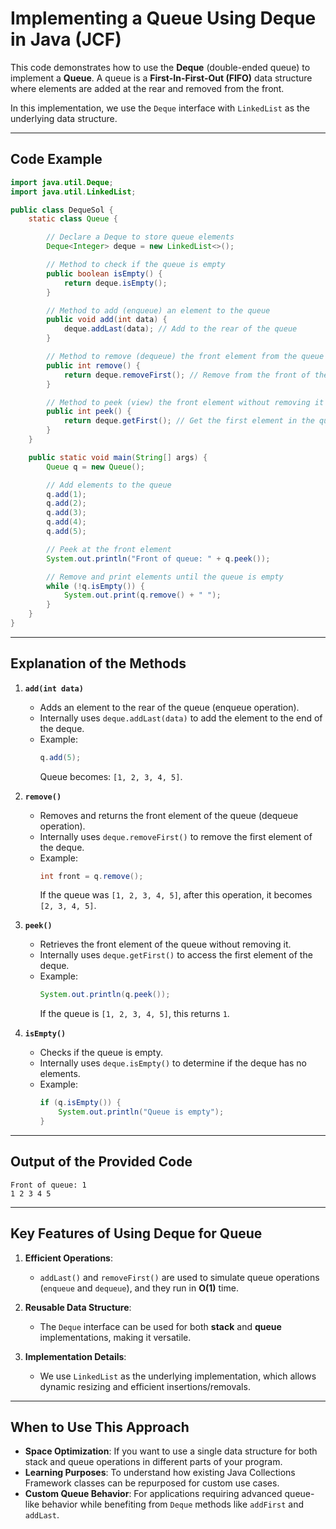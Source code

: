 

# Implementing a Queue Using Deque in Java (JCF)

This code demonstrates how to use the **Deque** (double-ended queue) to implement a **Queue**. A queue is a **First-In-First-Out (FIFO)** data structure where elements are added at the rear and removed from the front.

In this implementation, we use the `Deque` interface with `LinkedList` as the underlying data structure.

---

## Code Example

```java
import java.util.Deque;
import java.util.LinkedList;

public class DequeSol {
    static class Queue {

        // Declare a Deque to store queue elements
        Deque<Integer> deque = new LinkedList<>();

        // Method to check if the queue is empty
        public boolean isEmpty() {
            return deque.isEmpty();
        }

        // Method to add (enqueue) an element to the queue
        public void add(int data) {
            deque.addLast(data); // Add to the rear of the queue
        }

        // Method to remove (dequeue) the front element from the queue
        public int remove() {
            return deque.removeFirst(); // Remove from the front of the queue
        }

        // Method to peek (view) the front element without removing it
        public int peek() {
            return deque.getFirst(); // Get the first element in the queue
        }
    }

    public static void main(String[] args) {
        Queue q = new Queue();

        // Add elements to the queue
        q.add(1);
        q.add(2);
        q.add(3);
        q.add(4);
        q.add(5);

        // Peek at the front element
        System.out.println("Front of queue: " + q.peek());

        // Remove and print elements until the queue is empty
        while (!q.isEmpty()) {
            System.out.print(q.remove() + " ");
        }
    }
}
```

---

## Explanation of the Methods

1. **`add(int data)`**  
   - Adds an element to the rear of the queue (enqueue operation).  
   - Internally uses `deque.addLast(data)` to add the element to the end of the deque.  
   - Example:  
     ```java
     q.add(5);
     ```
     Queue becomes: `[1, 2, 3, 4, 5]`.

2. **`remove()`**  
   - Removes and returns the front element of the queue (dequeue operation).  
   - Internally uses `deque.removeFirst()` to remove the first element of the deque.  
   - Example:  
     ```java
     int front = q.remove();
     ```
     If the queue was `[1, 2, 3, 4, 5]`, after this operation, it becomes `[2, 3, 4, 5]`.

3. **`peek()`**  
   - Retrieves the front element of the queue without removing it.  
   - Internally uses `deque.getFirst()` to access the first element of the deque.  
   - Example:  
     ```java
     System.out.println(q.peek());
     ```
     If the queue is `[1, 2, 3, 4, 5]`, this returns `1`.

4. **`isEmpty()`**  
   - Checks if the queue is empty.  
   - Internally uses `deque.isEmpty()` to determine if the deque has no elements.  
   - Example:  
     ```java
     if (q.isEmpty()) {
         System.out.println("Queue is empty");
     }
     ```

---

## Output of the Provided Code

```plaintext
Front of queue: 1
1 2 3 4 5 
```

---

## Key Features of Using Deque for Queue

1. **Efficient Operations**:  
   - `addLast()` and `removeFirst()` are used to simulate queue operations (`enqueue` and `dequeue`), and they run in **O(1)** time.

2. **Reusable Data Structure**:  
   - The `Deque` interface can be used for both **stack** and **queue** implementations, making it versatile.

3. **Implementation Details**:  
   - We use `LinkedList` as the underlying implementation, which allows dynamic resizing and efficient insertions/removals.

---

## When to Use This Approach

- **Space Optimization**: If you want to use a single data structure for both stack and queue operations in different parts of your program.
- **Learning Purposes**: To understand how existing Java Collections Framework classes can be repurposed for custom use cases.
- **Custom Queue Behavior**: For applications requiring advanced queue-like behavior while benefiting from `Deque` methods like `addFirst` and `addLast`.
